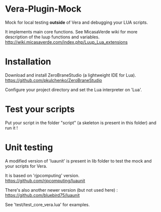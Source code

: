 # Vera-Plugin-Mock

Mock for local testing **outside** of Vera and debugging your LUA scripts.

It implements main core functions. See MicasaVerde wiki for more description of the luup functions and variables.
http://wiki.micasaverde.com/index.php/Luup_Lua_extensions

# Installation

Download and install ZeroBraneStudio (a lightweight IDE for Lua).
https://github.com/pkulchenko/ZeroBraneStudio

Configure your project directory and set the Lua interpreter on 'Lua'.

# Test your scripts

Put your script in the folder "script" (a skeleton is present in this folder) and run it !

# Unit testing

A modified version of 'luaunit' is present in lib folder to test the mock and your scripts for Vera.

It is based on 'rjpcomputing' version.
https://github.com/rjpcomputing/luaunit

There's also another newer version (but not used here) :
https://github.com/bluebird75/luaunit

See 'test/test_core_vera.lua' for examples.
